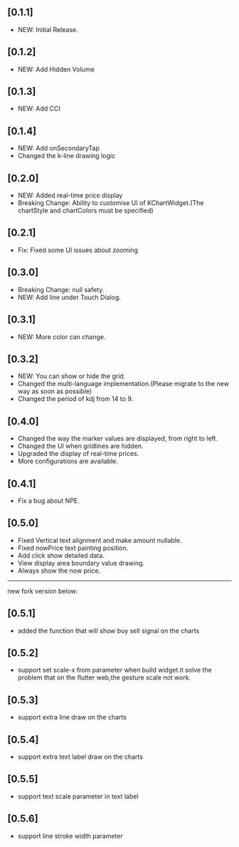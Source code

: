 ## [0.1.1]

* NEW: Initial Release.

## [0.1.2]

* NEW: Add Hidden Volume

## [0.1.3]

* NEW: Add CCI
 
## [0.1.4]

* NEW: Add onSecondaryTap
* Changed the k-line drawing logic

## [0.2.0]

* NEW: Added real-time price display
* Breaking Change: Ability to customise UI of KChartWidget.(The chartStyle and chartColors must be specified)

## [0.2.1]

* Fix: Fixed some UI issues about zooming

## [0.3.0]

* Breaking Change: null safety.
* NEW: Add line under Touch Dialog.

## [0.3.1]

* NEW: More color can change.

## [0.3.2]

* NEW: You can show or hide the grid.
* Changed the multi-language implementation.(Please migrate to the new way as soon as possible)
* Changed the period of kdj from 14 to 9.

## [0.4.0]

* Changed the way the marker values are displayed, from right to left.
* Changed the UI when gridlines are hidden.
* Upgraded the display of real-time prices.
* More configurations are available.

## [0.4.1]

* Fix a bug about NPE.

## [0.5.0]

* Fixed Vertical text alignment and make amount nullable.
* Fixed nowPrice text painting position.
* Add click show detailed data.
* View display area boundary value drawing. 
* Always show the now price.

----
new fork version below:
## [0.5.1]
* added the function that will show buy sell signal on the charts

## [0.5.2]
* support set scale-x from parameter when build widget.it solve the problem that on the flutter web,the gesture scale not work.

## [0.5.3]
* support extra line draw on the charts

## [0.5.4]
* support extra text label draw on the charts

## [0.5.5]
* support text scale parameter in text label

## [0.5.6]
* support line stroke width parameter
